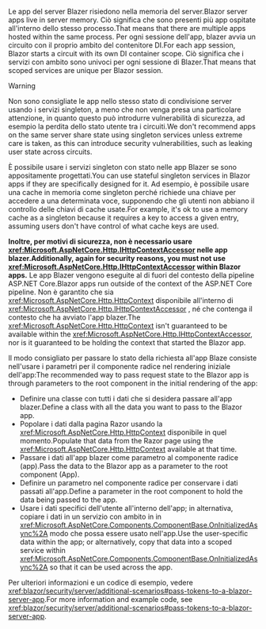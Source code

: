 <span data-ttu-id="5c800-101">Le app del server Blazer risiedono nella memoria del server.</span><span class="sxs-lookup"><span data-stu-id="5c800-101">Blazor server apps live in server memory.</span></span> <span data-ttu-id="5c800-102">Ciò significa che sono presenti più app ospitate all'interno dello stesso processo.</span><span class="sxs-lookup"><span data-stu-id="5c800-102">That means that there are multiple apps hosted within the same process.</span></span> <span data-ttu-id="5c800-103">Per ogni sessione dell'app, blazer avvia un circuito con il proprio ambito del contenitore DI.</span><span class="sxs-lookup"><span data-stu-id="5c800-103">For each app session, Blazor starts a circuit with its own DI container scope.</span></span> <span data-ttu-id="5c800-104">Ciò significa che i servizi con ambito sono univoci per ogni sessione di Blazer.</span><span class="sxs-lookup"><span data-stu-id="5c800-104">That means that scoped services are unique per Blazor session.</span></span>

> [!WARNING]
> <span data-ttu-id="5c800-105">Non sono consigliate le app nello stesso stato di condivisione server usando i servizi singleton, a meno che non venga presa una particolare attenzione, in quanto questo può introdurre vulnerabilità di sicurezza, ad esempio la perdita dello stato utente tra i circuiti.</span><span class="sxs-lookup"><span data-stu-id="5c800-105">We don't recommend apps on the same server share state using singleton services unless extreme care is taken, as this can introduce security vulnerabilities, such as leaking user state across circuits.</span></span>

<span data-ttu-id="5c800-106">È possibile usare i servizi singleton con stato nelle app Blazer se sono appositamente progettati.</span><span class="sxs-lookup"><span data-stu-id="5c800-106">You can use stateful singleton services in Blazor apps if they are specifically designed for it.</span></span> <span data-ttu-id="5c800-107">Ad esempio, è possibile usare una cache in memoria come singleton perché richiede una chiave per accedere a una determinata voce, supponendo che gli utenti non abbiano il controllo delle chiavi di cache usate.</span><span class="sxs-lookup"><span data-stu-id="5c800-107">For example, it's ok to use a memory cache as a singleton because it requires a key to access a given entry, assuming users don't have control of what cache keys are used.</span></span>

<span data-ttu-id="5c800-108">**Inoltre, per motivi di sicurezza, non è necessario usare <xref:Microsoft.AspNetCore.Http.IHttpContextAccessor> nelle app blazer.**</span><span class="sxs-lookup"><span data-stu-id="5c800-108">**Additionally, again for security reasons, you must not use <xref:Microsoft.AspNetCore.Http.IHttpContextAccessor> within Blazor apps.**</span></span> <span data-ttu-id="5c800-109">Le app Blazer vengono eseguite al di fuori del contesto della pipeline ASP.NET Core.</span><span class="sxs-lookup"><span data-stu-id="5c800-109">Blazor apps run outside of the context of the ASP.NET Core pipeline.</span></span> <span data-ttu-id="5c800-110">Non è garantito che sia <xref:Microsoft.AspNetCore.Http.HttpContext> disponibile all'interno di <xref:Microsoft.AspNetCore.Http.IHttpContextAccessor> , né che contenga il contesto che ha avviato l'app blazer.</span><span class="sxs-lookup"><span data-stu-id="5c800-110">The <xref:Microsoft.AspNetCore.Http.HttpContext> isn't guaranteed to be available within the <xref:Microsoft.AspNetCore.Http.IHttpContextAccessor>, nor is it guaranteed to be holding the context that started the Blazor app.</span></span>

<span data-ttu-id="5c800-111">Il modo consigliato per passare lo stato della richiesta all'app Blaze consiste nell'usare i parametri per il componente radice nel rendering iniziale dell'app:</span><span class="sxs-lookup"><span data-stu-id="5c800-111">The recommended way to pass request state to the Blazor app is through parameters to the root component in the initial rendering of the app:</span></span>

* <span data-ttu-id="5c800-112">Definire una classe con tutti i dati che si desidera passare all'app blazer.</span><span class="sxs-lookup"><span data-stu-id="5c800-112">Define a class with all the data you want to pass to the Blazor app.</span></span>
* <span data-ttu-id="5c800-113">Popolare i dati dalla pagina Razor usando la <xref:Microsoft.AspNetCore.Http.HttpContext> disponibile in quel momento.</span><span class="sxs-lookup"><span data-stu-id="5c800-113">Populate that data from the Razor page using the <xref:Microsoft.AspNetCore.Http.HttpContext> available at that time.</span></span>
* <span data-ttu-id="5c800-114">Passare i dati all'app blazer come parametro al componente radice (app).</span><span class="sxs-lookup"><span data-stu-id="5c800-114">Pass the data to the Blazor app as a parameter to the root component (App).</span></span>
* <span data-ttu-id="5c800-115">Definire un parametro nel componente radice per conservare i dati passati all'app.</span><span class="sxs-lookup"><span data-stu-id="5c800-115">Define a parameter in the root component to hold the data being passed to the app.</span></span>
* <span data-ttu-id="5c800-116">Usare i dati specifici dell'utente all'interno dell'app; in alternativa, copiare i dati in un servizio con ambito in in <xref:Microsoft.AspNetCore.Components.ComponentBase.OnInitializedAsync%2A> modo che possa essere usato nell'app.</span><span class="sxs-lookup"><span data-stu-id="5c800-116">Use the user-specific data within the app; or alternatively, copy that data into a scoped service within <xref:Microsoft.AspNetCore.Components.ComponentBase.OnInitializedAsync%2A> so that it can be used across the app.</span></span>

<span data-ttu-id="5c800-117">Per ulteriori informazioni e un codice di esempio, vedere <xref:blazor/security/server/additional-scenarios#pass-tokens-to-a-blazor-server-app>.</span><span class="sxs-lookup"><span data-stu-id="5c800-117">For more information and example code, see <xref:blazor/security/server/additional-scenarios#pass-tokens-to-a-blazor-server-app>.</span></span>
